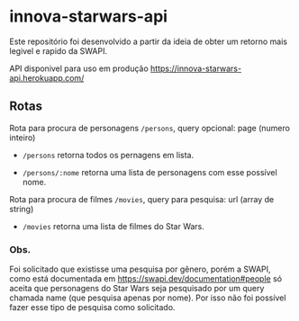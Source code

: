 # innova-starwars-api
Este repositório foi desenvolvido a partir da ideia de obter um retorno mais legivel e rapido da SWAPI.

API disponivel para uso em produção https://innova-starwars-api.herokuapp.com/

## Rotas
Rota para procura de personagens `/persons`, query opcional: page (numero inteiro)
  - `/persons` retorna todos os pernagens em lista.

  - `/persons/:nome` retorna uma lista de personagens com esse possível nome.

Rota para procura de filmes `/movies`, query para pesquisa: url (array de string)

  - `/movies` retorna uma lista de filmes do Star Wars.

### Obs.
Foi solicitado que existisse uma pesquisa por gênero, porém a SWAPI, como está documentada em https://swapi.dev/documentation#people só aceita que personagens do Star Wars seja pesquisado por um query chamada name (que pesquisa apenas por nome). Por isso não foi possível fazer esse tipo de pesquisa como solicitado.
